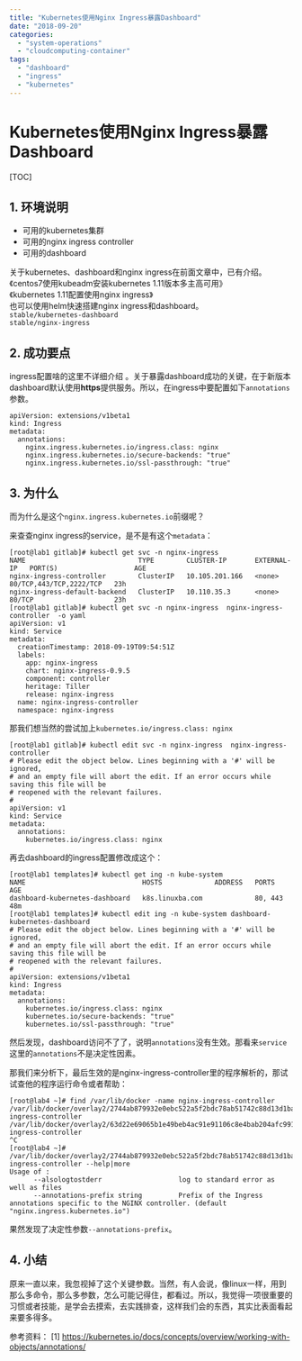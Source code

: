 ```yaml
---
title: "Kubernetes使用Nginx Ingress暴露Dashboard"
date: "2018-09-20"
categories: 
  - "system-operations"
  - "cloudcomputing-container"
tags: 
  - "dashboard"
  - "ingress"
  - "kubernetes"
---
```


# Kubernetes使用Nginx Ingress暴露Dashboard

\[TOC\]

## 1\. 环境说明

- 可用的kubernetes集群
- 可用的nginx ingress controller
- 可用的dashboard

关于kubernetes、dashboard和nginx ingress在前面文章中，已有介绍。  
《centos7使用kubeadm安装kubernetes 1.11版本多主高可用》  
《kubernetes 1.11配置使用nginx ingress》  
也可以使用helm快速搭建nginx ingress和dashboard。  
`stable/kubernetes-dashboard`  
`stable/nginx-ingress`

## 2\. 成功要点

ingress配置啥的这里不详细介绍 。关于暴露dashboard成功的关键，在于新版本dashboard默认使用**https**提供服务。所以，在ingress中要配置如下`annotations`参数。

```
apiVersion: extensions/v1beta1
kind: Ingress
metadata:
  annotations:
    nginx.ingress.kubernetes.io/ingress.class: nginx
    nginx.ingress.kubernetes.io/secure-backends: "true"
    nginx.ingress.kubernetes.io/ssl-passthrough: "true"
```

## 3\. 为什么

而为什么是这个`nginx.ingress.kubernetes.io`前缀呢？

来查查nginx ingress的service，是不是有这个`metadata`：

```
[root@lab1 gitlab]# kubectl get svc -n nginx-ingress 
NAME                            TYPE        CLUSTER-IP       EXTERNAL-IP   PORT(S)                   AGE
nginx-ingress-controller        ClusterIP   10.105.201.166   <none>        80/TCP,443/TCP,2222/TCP   23h
nginx-ingress-default-backend   ClusterIP   10.110.35.3      <none>        80/TCP                    23h
[root@lab1 gitlab]# kubectl get svc -n nginx-ingress  nginx-ingress-controller  -o yaml
apiVersion: v1
kind: Service
metadata:
  creationTimestamp: 2018-09-19T09:54:51Z
  labels:
    app: nginx-ingress
    chart: nginx-ingress-0.9.5
    component: controller
    heritage: Tiller
    release: nginx-ingress
  name: nginx-ingress-controller
  namespace: nginx-ingress
```

那我们想当然的尝试加上`kubernetes.io/ingress.class: nginx`

```
[root@lab1 gitlab]# kubectl edit svc -n nginx-ingress  nginx-ingress-controller 
# Please edit the object below. Lines beginning with a '#' will be ignored,
# and an empty file will abort the edit. If an error occurs while saving this file will be
# reopened with the relevant failures.
#
apiVersion: v1
kind: Service
metadata:
  annotations:
    kubernetes.io/ingress.class: nginx
```

再去dashboard的ingress配置修改成这个：

```
[root@lab1 templates]# kubectl get ing -n kube-system
NAME                             HOSTS             ADDRESS   PORTS     AGE
dashboard-kubernetes-dashboard   k8s.linuxba.com             80, 443   48m
[root@lab1 templates]# kubectl edit ing -n kube-system dashboard-kubernetes-dashboard
# Please edit the object below. Lines beginning with a '#' will be ignored,
# and an empty file will abort the edit. If an error occurs while saving this file will be
# reopened with the relevant failures.
#
apiVersion: extensions/v1beta1
kind: Ingress
metadata:
  annotations:
    kubernetes.io/ingress.class: nginx
    kubernetes.io/secure-backends: "true"
    kubernetes.io/ssl-passthrough: "true"
```

然后发现，dashboard访问不了了，说明`annotations`没有生效。那看来`service`这里的`annotations`不是决定性因素。

那我们来分析下，最后生效的是nginx-ingress-controller里的程序解析的，那试试查他的程序运行命令或者帮助：

```
[root@lab4 ~]# find /var/lib/docker -name nginx-ingress-controller
/var/lib/docker/overlay2/2744ab879932e0ebc522a5f2bdc78ab51742c88d13d1ba99fb1fa8601a07ea43/diff/nginx-ingress-controller
/var/lib/docker/overlay2/63d22e69065b1e49beb4ac91e91106c8e4bab204afc9912304204619cbe7e443/diff/nginx-ingress-controller
^C
[root@lab4 ~]# /var/lib/docker/overlay2/2744ab879932e0ebc522a5f2bdc78ab51742c88d13d1ba99fb1fa8601a07ea43/diff/nginx-ingress-controller --help|more
Usage of :
      --alsologtostderr                   log to standard error as well as files
      --annotations-prefix string         Prefix of the Ingress annotations specific to the NGINX controller. (default "nginx.ingress.kubernetes.io")
```

果然发现了决定性参数`--annotations-prefix`。

## 4\. 小结

原来一直以来，我忽视掉了这个关键参数。当然，有人会说，像linux一样，用到那么多命令，那么多参数，怎么可能记得住，都看过。所以，我觉得一项很重要的习惯或者技能，是学会去摸索，去实践排查，这样我们会的东西，其实比表面看起来要多得多。

参考资料： \[1\] https://kubernetes.io/docs/concepts/overview/working-with-objects/annotations/
